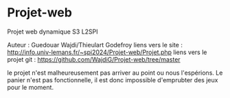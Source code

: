 Projet-web
==========
Projet web dynamique S3 L2SPI

Auteur : Guedouar Wajdi/Thieulart Godefroy
liens vers le site : http://info.univ-lemans.fr/~spi2024/Projet-web/Projet.php
liens vers le projet git : https://github.com/WajdiG/Projet-web/tree/master

le projet n'est malheureusement pas arriver au point ou nous l'espérions. Le panier n'est pas fonctionnelle, il est donc impossible d'emprubter des jeux pour le moment.

